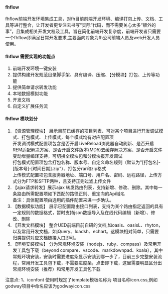 #### fhflow
fhflow前端开发环境集成工具，对fh目前前端开发环境、编译打包上传、文档、工具等进行整合，让开发者更专注去书写“实际”代码，而不需要关心太多“额外的事”，且集成相关开发文档及工具，旨在简化前端开发复杂度，前端开发者只需要一个fhflow即满足日常开发要求,主要面向对象为fh公司前端人员及web开发人员使用。

#### fhflow 需要实现的功能点

1. 前端开发环境一键安装
2. 提供构建开发规范目录脚手架、具有编译、压缩、【分模块】打包、上传等功能
3. 提供简单请求转发功能
4. 本地数据模拟功能
5. 开发文档
6. 自定义扩展任务流

#### fhflow 模块划分
1. 【资源管理模块】 展示目前已缓存的项目列表、可对某个项目进行开发调试模式、打包模式、上传模式，每个模式均有对应配置项  
开发调试模式配置项包含是否开启LiveReload浏览器自动刷新、是否开启REM适配解决方案、是否开启文件版本(MD5)去缓存解决方案、是否开启文件变动增量编译支持，可切换全模块包和分模块报开发调试    
打包模式配置项包含打包名称、版本号、自定义命名规则（默认为"[打包名]-[版本号]-[时间日期].zip"）、打包分rar和zip格式  
上传模式配置项包含服务器地址、端口号、用户名、密码、远程路径，上传方式分为FTP和SFTP两种，且支持正则过滤上传文件  
2. 【ajax请求转发】展示ajax 转发路由列表，支持新增、修改、删除。其中每一条路由所需配置项如下匹配的路径正则、重定向的Api域名  
备注：具体配置项由选用的插件配置来进一步确认。
3. 【数据模拟功能】 展示已配置路由接口列表，支持为某个路由指定返回的具有一定规则的数据格式，暂时支持json数据导入及在线代码编辑（新增）、修改、删除
4. 【开发文档模块】 整合UED前端目前自研的文档,如oasis、oasisL、rhyton，以及常用开发文档，如jQuery、loadsh、echart。这模块相对简单，只需要归类提供对应文档链接入口即可。
5. 【环境安装模块】 分为常规环境安装（nodejs、ruby、compass）及常用开发工具包下载（beyond compare、vscode、markdownpad、koala），其中常规环境安装，安装时需要进度条显示安装到哪一步了，目前三步完整安装流程，常用开发工具包下载，不需要进度条，点击即下载，这里需要明显区分出常规环境安装（推荐）和常用开发工具包下载




注意点: 
1、iconfont 使用时规定了template模板名称为  项目名称icon.css,例如 godway项目中命名应该为godwayicon.css
